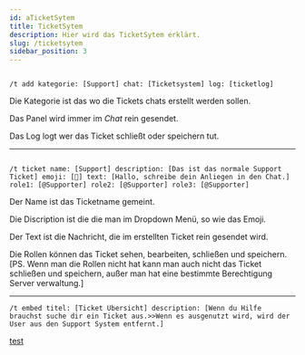 ```yaml
---
id: aTicketSytem
title: TicketSytem
description: Hier wird das TicketSytem erklärt.
slug: /ticketsytem
sidebar_position: 3
---
```



```

/t add kategorie: [Support] chat: [Ticketsystem] log: [ticketlog]

```

Die Kategorie ist das wo die Tickets chats erstellt werden sollen.

Das Panel wird immer im *Chat* rein gesendet.

Das Log logt wer das Ticket schließt oder speichern tut.

________________________

```

/t ticket name: [Support] description: [Das ist das normale Support Ticket] emoji: [📃] text: [Hallo, schreibe dein Anliegen in den Chat.] role1: [@Supporter] role2: [@Supporter] role3: [@Supporter]

```

Der Name ist das Ticketname gemeint.

Die Discription ist die die man im Dropdown Menü, so wie das Emoji. 

Der Text ist die Nachricht, die im erstellten Ticket rein gesendet wird.

Die Rollen können das Ticket sehen, bearbeiten, schließen und speichern. 
[PS. Wenn man die Rollen nicht hat kann man auch nicht das Ticket schließen und speichern, außer man hat eine bestimmte Berechtigung Server verwaltung.]

________________________

```
/t embed titel: [Ticket Übersicht] description: [Wenn du Hilfe brauchst suche dir ein Ticket aus.>>Wenn es ausgenutzt wird, wird der User aus den Support System entfernt.]

```

[test]('./static/ima/Screenshot_20220315-095427_Discord-Beta.jpg') 
